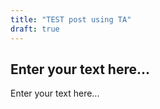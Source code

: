 ```yaml
---
title: "TEST post using TA"
draft: true
---
```


## Enter your text here...

Enter your text here...
